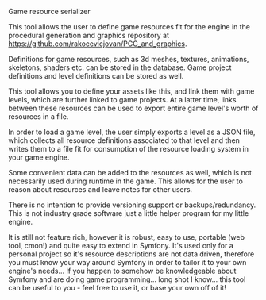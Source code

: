 Game resource serializer

This tool allows the user to define game resources fit for the engine in the procedural generation and graphics 
repository at https://github.com/rakocevicjovan/PCG_and_graphics.

Definitions for game resources, such as 3d meshes, textures, animations, skeletons, shaders etc. can be stored in the 
database. Game project definitions and level definitions can be stored as well.

This tool allows you to define your assets like this, and link them with game levels, which are further linked to game projects.
At a latter time, links between these resources can be used to export entire game level's worth of resources in a file.

In order to load a game level, the user simply exports a level as a JSON file, which collects all resource definitions 
associated to that level and then writes them to a file fit for consumption of the resource loading system in your game engine.

Some convenient data can be added to the resources  as well, which is not necessarily used during runtime in the game.
This allows for the user to reason about resources and leave notes for other users. 

There is no intention to provide versioning support or backups/redundancy. This is not industry grade software just a 
little helper program for my little engine.

It is still not feature rich, however it is robust, easy to use, portable (web tool, cmon!) and quite easy to extend in Symfony.
It's used only for a personal project so it's resource descriptions are not data driven, therefore you must know 
your way around Symfony in order to tailor it to your own engine's needs...
If you happen to somehow be knowledgeable about Symfony and are doing game programming... long shot I know... 
this tool can be useful to you - feel free to use it, or base your own off of it!